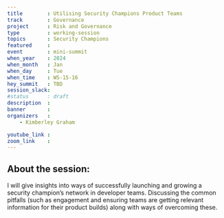 ```yaml
---
title        : Utilising Security Champions Product Teams
track        : Governance
project      : Risk and Governance
type         : working-session
topics       : Security Champions
featured     :
event        : mini-summit
when_year    : 2024
when_month   : Jan
when_day     : Tue
when_time    : WS-15-16
hey_summit   : TBD
session_slack:
#status      : draft
description  :
banner       : 
organizers   :
    - Kimberley Graham

youtube_link : 
zoom_link    : 
---
```


## About the session:
I will give insights into ways of successfully launching and growing a security champion’s network in developer teams. Discussing the common pitfalls (such as engagement and ensuring teams are getting relevant information for their product builds) along with ways of overcoming these. 
